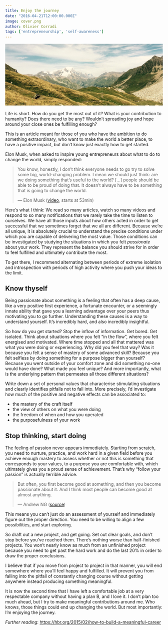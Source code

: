 ```yaml
---
title: Enjoy the journey
date: "2016-04-21T12:00:00.000Z"
image: cover.png
author: Olivier Corradi
tags: ['entrepreneurship', 'self-awareness']
---
```


![cover.png](cover.png)

Life is short. How do you get the most out of it? What is your contribution to humanity? Does there need to be any? Wouldn’t spreading joy and hope around your close ones be fulfilling enough?

This is an article meant for those of you who have the ambition to do something extraordinary, who want to make the world a better place, to have a positive impact, but don’t know just exactly how to get started.

Elon Musk, when asked to inspire young entrepreneurs about what to do to change the world, simply responded:

> You know, honestly, I don’t think everyone needs to go try to solve some big, world-changing problem. I mean we should just think: are we doing something that’s useful to the world? [...] people should be able to be proud of doing that. It doesn’t always have to be something that is going to change the world.
>
> — Elon Musk ([video](http://ecorner.stanford.edu/videos/3620/Elon-Musks-Vision-for-the-Future-Entire-Talk), starts at 53min)

Here’s what I think: We read so many articles, watch so many videos and respond to so many notifications that we rarely take the time to listen to ourselves. We have all those inputs about how others acted in order to get successful that we sometimes forget that we all are different. Because we’re all unique, it is absolutely crucial to understand the precise conditions under which you are capable of delivering the most value. Those conditions can be investigated by studying the situations in which you felt *passionate* about your work. They represent the balance you should strive for in order to feel fulfilled and ultimately contribute the most.

To get there, I recommend alternating between periods of extreme isolation and introspection with periods of high activity where you push your ideas to the limit.

## Know thyself
Being passionate about something is a feeling that often has a deep cause, like a very positive first experience, a fortunate encounter, or a seemingly innate ability that gave you a learning advantage over your peers thus motivating you to go further. Understanding these causes is a way to understand yourself. It’s incredibly hard, and also incredibly insightful.

So how do you get started? Stop the inflow of information. Get bored. Get isolated. Think about situations where you felt “in the flow”, where you felt energised and motivated. Where time stopped and all that mattered was what you were doing or experiencing. Why did you feel that way? Was it because you felt a sense of mastery of some advanced skill? Because you felt selfless by doing something for a purpose bigger than yourself? Because you went outside of your comfort zone and did something no-one would have done? What made you feel unique? And more importantly, what is the underlying pattern that permeates all those different situations?

Write down a set of personal values that characterise stimulating situations and clearly identifies pitfalls not to fall into. More precisely, I’d investigate how much of the positive and negative effects can be associated to:

- the mastery of the craft itself
- the view of others on what you were doing
- the freedom of when and how you operated
- the purposefulness of your work

## Stop thinking, start doing

The feeling of passion never appears immediately. Starting from scratch, you need to nurture, practice, and work hard in a given field before you achieve enough mastery to assess whether or not this is something that corresponds to your values, to a purpose you are comfortable with, which ultimately gives you a proud sense of achievement. That’s why “follow your passion” is actually terrible advice.

> But often, you first become good at something, and then you become passionate about it. And I think most people can become good at almost anything.
>
> — Andrew NG ([source](http://www.huffingtonpost.com/2015/05/13/andrew-ng_n_7267682.html))

This means you can’t just do an assessment of yourself and immediately figure out the proper direction. You need to be willing to align a few possibilities, and start exploring.

So draft out a new project, and get going. Set out clear goals, and don’t stop before you’ve reached them. There’s nothing worse than half-finished projects. You won’t nearly know as much from an unfinished project because you need to get past the hard work and do the last 20% in order to draw the proper conclusions.

I believe that if you move from project to project in that manner, you will end somewhere where you’ll feel happy and fulfilled. It will prevent you from falling into the pitfall of constantly changing course without getting anywhere instead producing something meaningful.

It is now the second time that I have left a comfortable job at a very respectable company without having a plan B, and I love it. I don’t plan too much ahead, but I try to make meaningful contributions around me. Who knows, those things could end up changing the world. But most importantly: I’m enjoying the journey.

*Further reading*: https://hbr.org/2015/02/how-to-build-a-meaningful-career